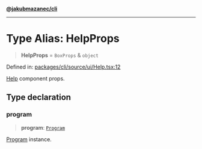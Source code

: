 [**@jakubmazanec/cli**](../README.md)

---

# Type Alias: HelpProps

> **HelpProps** = `BoxProps` & `object`

Defined in:
[packages/cli/source/ui/Help.tsx:12](https://github.com/jakubmazanec/tools/blob/c36a857a499e2c0c4f38fc4405cb987b357adf10/packages/cli/source/ui/Help.tsx#L12)

[Help](../functions/Help.md) component props.

## Type declaration

### program

> **program**: [`Program`](../classes/Program.md)

[Program](../classes/Program.md) instance.
